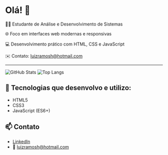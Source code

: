 # Olá! 👋

👨‍💻 Estudante de Análise e Desenvolvimento de Sistemas  

🌐 Foco em interfaces web modernas e responsivas  

💻 Desenvolvimento prático com HTML, CSS e JavaScript  

✉️ Contato: luizramosh@hotmail.com


---

![GitHub Stats](https://github-readme-stats.vercel.app/api?username=luizramosh&show_icons=true&theme=algolia)
![Top Langs](https://github-readme-stats.vercel.app/api/top-langs/?username=luizramosh&theme=algolia)


## 🚀 Tecnologias que desenvolvo e utilizo:
- HTML5  
- CSS3  
- JavaScript (ES6+)

## 📫 Contato

- [LinkedIn](https://www.linkedin.com/in/luizramosh/)  
- 📧 luizramosh@hotmail.com
